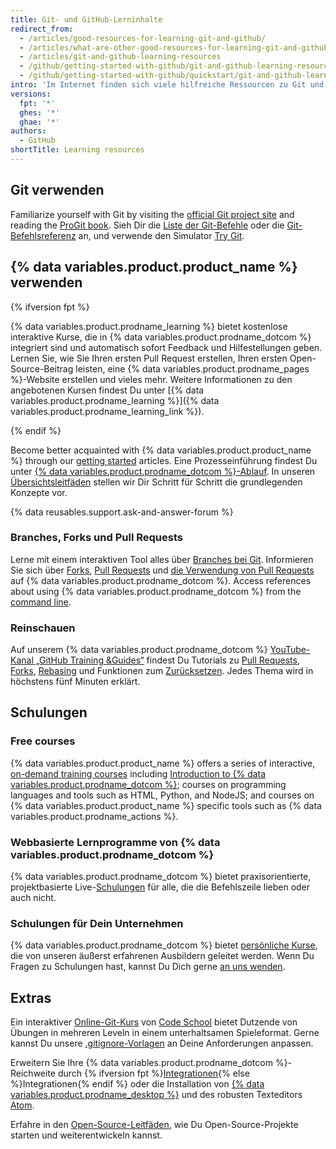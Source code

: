```yaml
---
title: Git- und GitHub-Lerninhalte
redirect_from:
  - /articles/good-resources-for-learning-git-and-github/
  - /articles/what-are-other-good-resources-for-learning-git-and-github/
  - /articles/git-and-github-learning-resources
  - /github/getting-started-with-github/git-and-github-learning-resources
  - /github/getting-started-with-github/quickstart/git-and-github-learning-resources
intro: 'Im Internet finden sich viele hilfreiche Ressourcen zu Git und {% data variables.product.product_name %}. Hier findest Du eine kurze Liste unserer Favoriten!'
versions:
  fpt: '*'
  ghes: '*'
  ghae: '*'
authors:
  - GitHub
shortTitle: Learning resources
---
```


## Git verwenden

Familiarize yourself with Git by visiting the [official Git project site](https://git-scm.com) and reading the [ProGit book](http://git-scm.com/book). Sieh Dir die [Liste der Git-Befehle](https://git-scm.com/docs) oder die [Git-Befehlsreferenz](http://gitref.org) an, und verwende den Simulator [Try Git](https://try.github.com).

## {% data variables.product.product_name %} verwenden

{% ifversion fpt %}

{% data variables.product.prodname_learning %} bietet kostenlose interaktive Kurse, die in {% data variables.product.prodname_dotcom %} integriert sind und automatisch sofort Feedback und Hilfestellungen geben. Lernen Sie, wie Sie Ihren ersten Pull Request erstellen, Ihren ersten Open-Source-Beitrag leisten, eine {% data variables.product.prodname_pages %}-Website erstellen und vieles mehr. Weitere Informationen zu den angebotenen Kursen findest Du unter [{% data variables.product.prodname_learning %}]({% data variables.product.prodname_learning_link %}).

{% endif %}

Become better acquainted with {% data variables.product.product_name %} through our [getting started](/categories/getting-started-with-github/) articles. Eine Prozesseinführung findest Du unter [{% data variables.product.prodname_dotcom %}-Ablauf](https://guides.github.com/introduction/flow). In unseren [Übersichtsleitfäden](https://guides.github.com) stellen wir Dir Schritt für Schritt die grundlegenden Konzepte vor.

{% data reusables.support.ask-and-answer-forum %}

### Branches, Forks und Pull Requests

Lerne mit einem interaktiven Tool alles über [Branches bei Git](http://learngitbranching.js.org/). Informieren Sie sich über [Forks](/articles/about-forks), [Pull Requests](/articles/using-pull-requests) und [die Verwendung von Pull Requests](https://github.com/blog/1124-how-we-use-pull-requests-to-build-github) auf {% data variables.product.prodname_dotcom %}. Access references about using {% data variables.product.prodname_dotcom %} from the [command line](https://cli.github.com/).

### Reinschauen

Auf unserem {% data variables.product.prodname_dotcom %} [YouTube-Kanal „GitHub Training &Guides“](https://youtube.com/githubguides) findest Du Tutorials zu [Pull Requests](https://www.youtube.com/watch?v=d5wpJ5VimSU&list=PLg7s6cbtAD15G8lNyoaYDuKZSKyJrgwB-&index=19), [Forks](https://www.youtube.com/watch?v=5oJHRbqEofs), [Rebasing](https://www.youtube.com/watch?v=SxzjZtJwOgo&list=PLg7s6cbtAD15G8lNyoaYDuKZSKyJrgwB-&index=22) und Funktionen zum [Zurücksetzen](https://www.youtube.com/watch?v=BKPjPMVB81g). Jedes Thema wird in höchstens fünf Minuten erklärt.

## Schulungen

### Free courses

{% data variables.product.product_name %} offers a series of interactive, [on-demand training courses](https://lab.github.com/) including [Introduction to {% data variables.product.prodname_dotcom %}](https://lab.github.com/githubtraining/introduction-to-github); courses on programming languages and tools such as HTML, Python, and NodeJS; and courses on {% data variables.product.product_name %} specific tools such as {% data variables.product.prodname_actions %}.

### Webbasierte Lernprogramme von {% data variables.product.prodname_dotcom %}

{% data variables.product.prodname_dotcom %} bietet praxisorientierte, projektbasierte Live-[Schulungen](https://services.github.com/#upcoming-events) für alle, die die Befehlszeile lieben oder auch nicht.

### Schulungen für Dein Unternehmen

{% data variables.product.prodname_dotcom %} bietet [persönliche Kurse](https://services.github.com/#offerings), die von unseren äußerst erfahrenen Ausbildern geleitet werden. Wenn Du Fragen zu Schulungen hast, kannst Du Dich gerne [an uns wenden](https://services.github.com/#contact).

## Extras

Ein interaktiver [Online-Git-Kurs](http://www.codeschool.com/courses/git-real) von [Code School](http://codeschool.com) bietet Dutzende von Übungen in mehreren Leveln in einem unterhaltsamen Spieleformat. Gerne kannst Du unsere [.gitignore-Vorlagen](https://github.com/github/gitignore) an Deine Anforderungen anpassen.

Erweitern Sie Ihre {% data variables.product.prodname_dotcom %}-Reichweite durch {% ifversion fpt %}[Integrationen](/articles/about-integrations){% else %}Integrationen{% endif %} oder die Installation von [{% data variables.product.prodname_desktop %}](https://desktop.github.com) und des robusten Texteditors [Atom](https://atom.io).

Erfahre in den [Open-Source-Leitfäden](https://opensource.guide/), wie Du Open-Source-Projekte starten und weiterentwickeln kannst.
